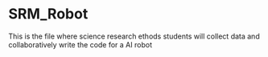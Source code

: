 # SRM_Robot
This is the file where science research ethods students will collect data and collaboratively write the code for a AI robot
